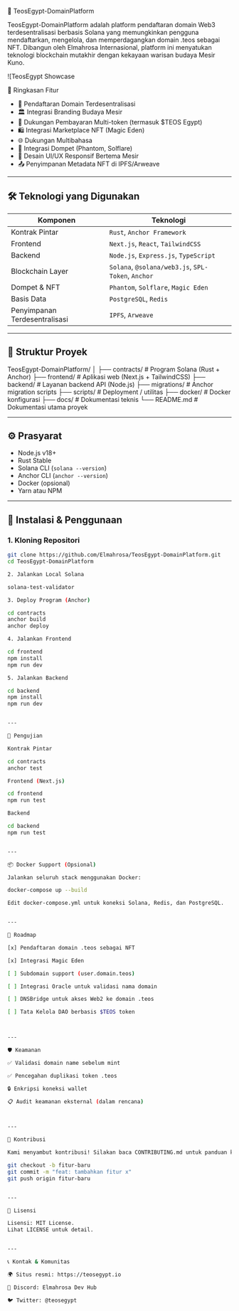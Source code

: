 🐫 TeosEgypt-DomainPlatform

TeosEgypt-DomainPlatform adalah platform pendaftaran domain Web3 terdesentralisasi berbasis Solana yang memungkinkan pengguna mendaftarkan, mengelola, dan memperdagangkan domain .teos sebagai NFT. Dibangun oleh Elmahrosa Internasional, platform ini menyatukan teknologi blockchain mutakhir dengan kekayaan warisan budaya Mesir Kuno.

![TeosEgypt Showcase 

📌 Ringkasan Fitur

- 🔐 Pendaftaran Domain Terdesentralisasi
- 🏛️ Integrasi Branding Budaya Mesir
- 💸 Dukungan Pembayaran Multi-token (termasuk $TEOS Egypt)
- 🛍️ Integrasi Marketplace NFT (Magic Eden)
- 🌐 Dukungan Multibahasa
- 👛 Integrasi Dompet (Phantom, Solflare)
- 📱 Desain UI/UX Responsif Bertema Mesir
- 📤 Penyimpanan Metadata NFT di IPFS/Arweave

---

## 🛠️ Teknologi yang Digunakan

| Komponen | Teknologi |
|---------|------------|
| Kontrak Pintar | `Rust`, `Anchor Framework` |
| Frontend | `Next.js`, `React`, `TailwindCSS` |
| Backend | `Node.js`, `Express.js`, `TypeScript` |
| Blockchain Layer | `Solana`, `@solana/web3.js`, `SPL-Token`, `Anchor` |
| Dompet & NFT | `Phantom`, `Solflare`, `Magic Eden` |
| Basis Data | `PostgreSQL`, `Redis` |
| Penyimpanan Terdesentralisasi | `IPFS`, `Arweave` |

---

## 📁 Struktur Proyek

TeosEgypt-DomainPlatform/ │ ├── contracts/              # Program Solana (Rust + Anchor) ├── frontend/               # Aplikasi web (Next.js + TailwindCSS) ├── backend/                # Layanan backend API (Node.js) ├── migrations/             # Anchor migration scripts ├── scripts/                # Deployment / utilitas ├── docker/                 # Docker konfigurasi ├── docs/                   # Dokumentasi teknis └── README.md               # Dokumentasi utama proyek

---

## ⚙️ Prasyarat

- Node.js v18+
- Rust Stable
- Solana CLI (`solana --version`)
- Anchor CLI (`anchor --version`)
- Docker (opsional)
- Yarn atau NPM

---

## 🚀 Instalasi & Penggunaan

### 1. Kloning Repositori
```bash
git clone https://github.com/Elmahrosa/TeosEgypt-DomainPlatform.git
cd TeosEgypt-DomainPlatform

2. Jalankan Local Solana

solana-test-validator

3. Deploy Program (Anchor)

cd contracts
anchor build
anchor deploy

4. Jalankan Frontend

cd frontend
npm install
npm run dev

5. Jalankan Backend

cd backend
npm install
npm run dev


---

🧪 Pengujian

Kontrak Pintar

cd contracts
anchor test

Frontend (Next.js)

cd frontend
npm run test

Backend

cd backend
npm run test


---

📦 Docker Support (Opsional)

Jalankan seluruh stack menggunakan Docker:

docker-compose up --build

Edit docker-compose.yml untuk koneksi Solana, Redis, dan PostgreSQL.


---

🧠 Roadmap

[x] Pendaftaran domain .teos sebagai NFT

[x] Integrasi Magic Eden

[ ] Subdomain support (user.domain.teos)

[ ] Integrasi Oracle untuk validasi nama domain

[ ] DNSBridge untuk akses Web2 ke domain .teos

[ ] Tata Kelola DAO berbasis $TEOS token



---

🛡️ Keamanan

✅ Validasi domain name sebelum mint

✅ Pencegahan duplikasi token .teos

🔒 Enkripsi koneksi wallet

📋 Audit keamanan eksternal (dalam rencana)



---

🤝 Kontribusi

Kami menyambut kontribusi! Silakan baca CONTRIBUTING.md untuk panduan kontribusi.

git checkout -b fitur-baru
git commit -m "feat: tambahkan fitur x"
git push origin fitur-baru


---

📄 Lisensi

Lisensi: MIT License.
Lihat LICENSE untuk detail.


---

📞 Kontak & Komunitas

🌍 Situs resmi: https://teosegypt.io

💬 Discord: Elmahrosa Dev Hub

🐦 Twitter: @teosegypt
